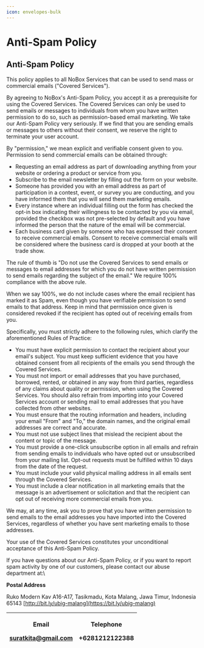 ```yaml
---
icon: envelopes-bulk
---
```


# Anti-Spam Policy

## **Anti-Spam Policy**

This policy applies to all NoBox Services that can be used to send mass or commercial emails ("Covered Services").

By agreeing to NoBox's Anti-Spam Policy, you accept it as a prerequisite for using the Covered Services. The Covered Services can only be used to send emails or messages to individuals from whom you have written permission to do so, such as permission-based email marketing. We take our Anti-Spam Policy very seriously. If we find that you are sending emails or messages to others without their consent, we reserve the right to terminate your user account.

By "permission," we mean explicit and verifiable consent given to you. Permission to send commercial emails can be obtained through:

* Requesting an email address as part of downloading anything from your website or ordering a product or service from you.
* Subscribe to the email newsletter by filling out the form on your website.
* Someone has provided you with an email address as part of participation in a contest, event, or survey you are conducting, and you have informed them that you will send them marketing emails.
* Every instance where an individual filling out the form has checked the opt-in box indicating their willingness to be contacted by you via email, provided the checkbox was not pre-selected by default and you have informed the person that the nature of the email will be commercial.
* Each business card given by someone who has expressed their consent to receive commercial emails. Consent to receive commercial emails will be considered where the business card is dropped at your booth at the trade show.

The rule of thumb is "Do not use the Covered Services to send emails or messages to email addresses for which you do not have written permission to send emails regarding the subject of the email." We require 100% compliance with the above rule.

When we say 100%, we do not include cases where the email recipient has marked it as Spam, even though you have verifiable permission to send emails to that address. Keep in mind that permission once given is considered revoked if the recipient has opted out of receiving emails from you.

Specifically, you must strictly adhere to the following rules, which clarify the aforementioned Rules of Practice:

* You must have explicit permission to contact the recipient about your email's subject. You must keep sufficient evidence that you have obtained consent from all recipients of the emails you send through the Covered Services.
* You must not import or email addresses that you have purchased, borrowed, rented, or obtained in any way from third parties, regardless of any claims about quality or permission, when using the Covered Services. You should also refrain from importing into your Covered Services account or sending mail to email addresses that you have collected from other websites.
* You must ensure that the routing information and headers, including your email "From" and "To," the domain names, and the original email addresses are correct and accurate.
* You must not use subject lines that mislead the recipient about the content or topic of the message.
* You must provide a one-click unsubscribe option in all emails and refrain from sending emails to individuals who have opted out or unsubscribed from your mailing list. Opt-out requests must be fulfilled within 10 days from the date of the request.
* You must include your valid physical mailing address in all emails sent through the Covered Services.
* You must include a clear notification in all marketing emails that the message is an advertisement or solicitation and that the recipient can opt out of receiving more commercial emails from you.

We may, at any time, ask you to prove that you have written permission to send emails to the email addresses you have imported into the Covered Services, regardless of whether you have sent marketing emails to those addresses.

Your use of the Covered Services constitutes your unconditional acceptance of this Anti-Spam Policy.

If you have questions about our Anti-Spam Policy, or if you want to report spam activity by one of our customers, please contact our abuse department at:\


**Postal Address**

Ruko Modern Kav A16-A17, Tasikmadu, Kota Malang, Jawa Timur, Indonesia 65143 [http://bit.ly/ubig-malang](https://bit.ly/ubig-malang)

| <p><strong>Email</strong></p><p>suratkita@gmail.com</p> | <p><strong>Telephone</strong></p><p>+6281212122388</p> |
| ------------------------------------------------------- | ------------------------------------------------------ |
